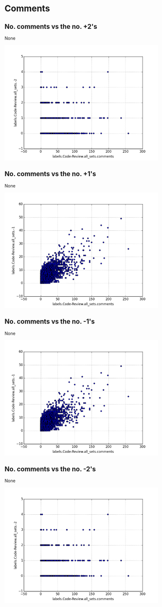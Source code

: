# Comments

## No. comments vs the no. +2's

None

![docs/images/Comments.no-comments-vs-the-no-2s.png](/images/Comments.no-comments-vs-the-no-2s.png)

## No. comments vs the no. +1's

None

![docs/images/Comments.no-comments-vs-the-no-1s.png](/images/Comments.no-comments-vs-the-no-1s.png)

## No. comments vs the no. -1's

None

![docs/images/Comments.no-comments-vs-the-no-1s.png](/images/Comments.no-comments-vs-the-no-1s.png)

## No. comments vs the no. -2's

None

![docs/images/Comments.no-comments-vs-the-no-2s.png](/images/Comments.no-comments-vs-the-no-2s.png)

